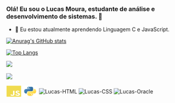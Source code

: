 ### Olá! Eu sou o Lucas Moura, estudante de análise e desenvolvimento de sistemas. 👋
- 🌱 Eu estou atualmente aprendendo Linguagem C e JavaScript. 
 
<div>

[![Anurag's GitHub stats](https://github-readme-stats.vercel.app/api?username=EuLucasMoura&theme=transparent)](https://github.com/anuraghazra/github-readme-stats)

[![Top Langs](https://github-readme-stats.vercel.app/api/top-langs/?username=EuLucasMoura&theme=transparent)](https://github.com/anuraghazra/github-readme-stats)

<div>

<a href="https://www.linkedin.com/in/lucas-jesus-0a910024b/" target="_blank"><img src="https://img.shields.io/badge/-LinkedIn-%230077B5?style=for-the-badge&logo=linkedin&logoColor=white" target="_blank"></a> 

<a href = "mailto:eulucasjmoura@outlook.com"><img src="https://img.shields.io/badge/Microsoft_Outlook-0078D4?style=for-the-badge&logo=microsoft-outlook&logoColor=white"></a>

 <div>

<img align="center" alt="Lucas-Js" height="30" width="40" src="https://raw.githubusercontent.com/devicons/devicon/master/icons/javascript/javascript-plain.svg">
<img align="center" alt="Lucas-Python" height="30" width="40" src="https://raw.githubusercontent.com/devicons/devicon/master/icons/python/python-original.svg">
<img align="center" alt="Lucas-HTML" height="30" width="40" src="https://cdn.jsdelivr.net/gh/devicons/devicon/icons/html5/html5-original.svg" />
<img align="center" alt="Lucas-CSS" height="30" width="40" src="https://cdn.jsdelivr.net/gh/devicons/devicon/icons/css3/css3-original.svg" />
<img align="center" alt="Lucas-Oracle" height="30" width="40" src="https://cdn.jsdelivr.net/gh/devicons/devicon/icons/oracle/oracle-original.svg" />

          
          
          
